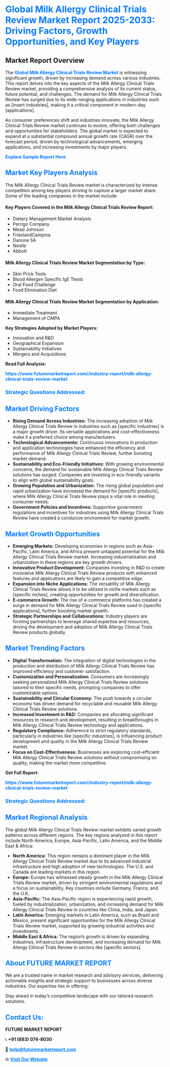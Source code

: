 <h1 style="color: #007BFF;">Global Milk Allergy Clinical Trials Review Market Report 2025-2033: Driving Factors, Growth Opportunities, and Key Players</h1>

<section id="overview">
<h2>Market Report Overview</h2>
<p>The <a href="https://www.futuremarketreport.com//industry-report/milk-allergy-clinical-trials-review-market" style="color: #007BFF; text-decoration: none;"><strong>Global Milk Allergy Clinical Trials Review Market</strong></a> is witnessing significant growth, driven by increasing demand across various industries. This report delves into the key aspects of the Milk Allergy Clinical Trials Review market, providing a comprehensive analysis of its current status, future potential, and challenges. The demand for Milk Allergy Clinical Trials Review has surged due to its wide-ranging applications in industries such as [insert industries], making it a critical component in modern-day [applications].</p>
<p>As consumer preferences shift and industries innovate, the Milk Allergy Clinical Trials Review market continues to evolve, offering both challenges and opportunities for stakeholders. The global market is expected to expand at a substantial compound annual growth rate (CAGR) over the forecast period, driven by technological advancements, emerging applications, and increasing investments by major players.</p>
</section>

<section id="overview">
<p><a href="https://www.futuremarketreport.com//request-sample/reportId=80021" style="color: #007BFF; text-decoration: none;"><strong>Explore Sample Report Here</strong></a></p>
</section>

<section id="key-players">
<h2 style="color: #007BFF;">Market Key Players Analysis</h2>
<p>The Milk Allergy Clinical Trials Review market is characterized by intense competition among key players striving to capture a larger market share. Some of the leading companies in the market include:</p>
<h4>Key Players Covered in the Milk Allergy Clinical Trials Review Report:</h4>
<ul><li>Dietary Management Market Analysis</li><li>Perrigo Company</li><li>Mead Johnson</li><li>FrieslandCampina</li><li>Danone SA</li><li>Nestle</li><li>Abbott</li></ul>
<h4>Milk Allergy Clinical Trials Review Market Segmentation by Type:</h4>
<ul><li>Skin Prick Tests</li><li>Blood Allergen Specific IgE Ttests</li><li>Oral Food Challenge</li><li>Food Elimination Diet</li></ul>

<h4>Milk Allergy Clinical Trials Review Market Segmentation by Application:</h4>
<ul><li>Immediate Treatment</li><li>Management of CMPA</li></ul>
<p><strong>Key Strategies Adopted by Market Players:</strong></p>
<ul>
<li>Innovation and R&D</li>
<li>Geographical Expansion</li>
<li>Sustainability Initiatives</li>
<li>Mergers and Acquisitions</li>
</ul>
</section>

<section>
<p><strong>Read Full Analysis: </strong></p><a href="https://www.futuremarketreport.com//industry-report/milk-allergy-clinical-trials-review-market" style="color: #007BFF; text-decoration: none;"><strong>https://www.futuremarketreport.com//industry-report/milk-allergy-clinical-trials-review-market</strong></a>
<h3 style="color: #007BFF;">Strategic Questions Addressed:</h3>
</section>

<section id="driving-factors">
<h2 style="color: #007BFF;">Market Driving Factors</h2>
<ul>
<li><strong>Rising Demand Across Industries:</strong> The increasing adoption of Milk Allergy Clinical Trials Review in industries such as [specific industries] is a major growth driver. Its versatile applications and cost-effectiveness make it a preferred choice among manufacturers.</li>
<li><strong>Technological Advancements:</strong> Continuous innovations in production and application technologies have enhanced the efficiency and performance of Milk Allergy Clinical Trials Review, further boosting market demand.</li>
<li><strong>Sustainability and Eco-Friendly Initiatives:</strong> With growing environmental concerns, the demand for sustainable Milk Allergy Clinical Trials Review solutions has surged. Companies are investing in eco-friendly variants to align with global sustainability goals.</li>
<li><strong>Growing Population and Urbanization:</strong> The rising global population and rapid urbanization have increased the demand for [specific products], where Milk Allergy Clinical Trials Review plays a vital role in meeting consumer needs.</li>
<li><strong>Government Policies and Incentives:</strong> Supportive government regulations and incentives for industries using Milk Allergy Clinical Trials Review have created a conducive environment for market growth.</li>
</ul>
</section>

<section id="growth-opportunities">
<h2 style="color: #007BFF;">Market Growth Opportunities</h2>
<ul>
<li><strong>Emerging Markets:</strong> Developing economies in regions such as Asia-Pacific, Latin America, and Africa present untapped potential for the Milk Allergy Clinical Trials Review market. Increasing industrialization and urbanization in these regions are key growth drivers.</li>
<li><strong>Innovative Product Development:</strong> Companies investing in R&D to create innovative Milk Allergy Clinical Trials Review products with enhanced features and applications are likely to gain a competitive edge.</li>
<li><strong>Expansion into Niche Applications:</strong> The versatility of Milk Allergy Clinical Trials Review allows it to be utilized in niche markets such as [specific niches], creating opportunities for growth and diversification.</li>
<li><strong>E-commerce Growth:</strong> The rise of e-commerce platforms has created a surge in demand for Milk Allergy Clinical Trials Review used in [specific applications], further boosting market growth.</li>
<li><strong>Strategic Partnerships and Collaborations:</strong> Industry players are forming partnerships to leverage shared expertise and resources, driving the development and adoption of Milk Allergy Clinical Trials Review products globally.</li>
</ul>
</section>

<section id="trending-factors">
<h2 style="color: #007BFF;">Market Trending Factors</h2>
<ul>
<li><strong>Digital Transformation:</strong> The integration of digital technologies in the production and distribution of Milk Allergy Clinical Trials Review has improved efficiency and customer satisfaction.</li>
<li><strong>Customization and Personalization:</strong> Consumers are increasingly seeking personalized Milk Allergy Clinical Trials Review solutions tailored to their specific needs, prompting companies to offer customizable options.</li>
<li><strong>Sustainability and Circular Economy:</strong> The push towards a circular economy has driven demand for recyclable and reusable Milk Allergy Clinical Trials Review solutions.</li>
<li><strong>Increased Investment in R&D:</strong> Companies are allocating significant resources to research and development, resulting in breakthroughs in Milk Allergy Clinical Trials Review technology and applications.</li>
<li><strong>Regulatory Compliance:</strong> Adherence to strict regulatory standards, particularly in industries like [specific industries], is influencing product development and quality in the Milk Allergy Clinical Trials Review market.</li>
<li><strong>Focus on Cost-Effectiveness:</strong> Businesses are exploring cost-efficient Milk Allergy Clinical Trials Review solutions without compromising on quality, making the market more competitive.</li>
</ul>
</section>

<section>
<p><strong>Get Full Report: </strong></p><a href="https://www.futuremarketreport.com//industry-report/milk-allergy-clinical-trials-review-market" style="color: #007BFF; text-decoration: none;"><strong>https://www.futuremarketreport.com//industry-report/milk-allergy-clinical-trials-review-market</strong></a>
<h3 style="color: #007BFF;">Strategic Questions Addressed:</h3>
</section>


<section id="regional-analysis">
<h2 style="color: #007BFF;">Market Regional Analysis</h2>
<p>The global Milk Allergy Clinical Trials Review market exhibits varied growth patterns across different regions. The key regions analyzed in this report include North America, Europe, Asia-Pacific, Latin America, and the Middle East & Africa:</p>
<ul>
<li><strong>North America:</strong> This region remains a dominant player in the Milk Allergy Clinical Trials Review market due to its advanced industrial infrastructure and high adoption of new technologies. The U.S. and Canada are leading markets in this region.</li>
<li><strong>Europe:</strong> Europe has witnessed steady growth in the Milk Allergy Clinical Trials Review market, driven by stringent environmental regulations and a focus on sustainability. Key countries include Germany, France, and the U.K.</li>
<li><strong>Asia-Pacific:</strong> The Asia-Pacific region is experiencing rapid growth, fueled by industrialization, urbanization, and increasing demand for Milk Allergy Clinical Trials Review in countries like China, India, and Japan.</li>
<li><strong>Latin America:</strong> Emerging markets in Latin America, such as Brazil and Mexico, present significant opportunities for the Milk Allergy Clinical Trials Review market, supported by growing industrial activities and investments.</li>
<li><strong>Middle East & Africa:</strong> The region’s growth is driven by expanding industries, infrastructure development, and increasing demand for Milk Allergy Clinical Trials Review in sectors like [specific sectors].</li>
</ul>
</section>

<footer>
<h2 style="color: #007BFF;">About FUTURE MARKET REPORT</h2>
<p>We are a trusted name in market research and advisory services, delivering actionable insights and strategic support to businesses across diverse industries. Our expertise lies in offering:</p>

<p>Stay ahead in today’s competitive landscape with our tailored research solutions.</p>

<h2 style="color: #007BFF;">Contact Us:</h2>
<p><strong>FUTURE MARKET REPORT</strong></p>
<p>📞 <strong>+91 (883) 074-8030</strong></p>
<p>📧 <strong><a href="mailto:help@futuremarketreport.com" style="color: #007BFF;">help@futuremarketreport.com</a></strong></p>
<p>🌐 <strong><a href="https://www.futuremarketreport.com/" style="color: #007BFF;">Visit Our Website</a></strong></p>
</footer>